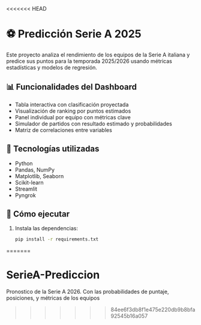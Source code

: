 <<<<<<< HEAD
# ⚽ Predicción Serie A 2025

Este proyecto analiza el rendimiento de los equipos de la Serie A italiana y predice sus puntos para la temporada 2025/2026 usando métricas estadísticas y modelos de regresión.

## 📊 Funcionalidades del Dashboard

- Tabla interactiva con clasificación proyectada
- Visualización de ranking por puntos estimados
- Panel individual por equipo con métricas clave
- Simulador de partidos con resultado estimado y probabilidades
- Matriz de correlaciones entre variables

## 🧠 Tecnologías utilizadas

- Python
- Pandas, NumPy
- Matplotlib, Seaborn
- Scikit-learn
- Streamlit
- Pyngrok

## 🚀 Cómo ejecutar

1. Instala las dependencias:
   ```bash
   pip install -r requirements.txt
=======
# SerieA-Prediccion
Pronostico de la Serie A 2026. Con las probabilidades de puntaje, posiciones, y métricas de los equipos
>>>>>>> 84ee6f3db8f1e475e220db9b8bfa92545b16a057
